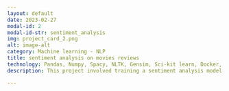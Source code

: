```yaml
---
layout: default
date: 2023-02-27
modal-id: 2
modal-id-str: sentiment_analysis
img: project_card_2.png
alt: image-alt
category: Machine learning - NLP
title: sentiment analysis on movies reviews
technology: Pandas, Numpy, Spacy, NLTK, Gensim, Sci-kit learn, Docker, AWS (EC2) 
description: This project involved training a sentiment analysis model to predict positive and negative opinions in movie reviews, using a binary classification approach with labels of 'positive' and 'negative'. <br><br>  &nbsp;&nbsp Our first step was to prepare the data by reading files from the <a class="plinks" href=https://ai.stanford.edu/~amaas/data/sentiment/ target="_blank">Large Movie Review AI Stanford Dataset</a>, which were in text format and required some preprocessing to be used in the model. Next, we focused on normalizing the dataset, with the most important and challenging aspect being the pre-processing of the text. To accomplish this, we created a set of python functions and scripts for text normalization. <br><br>  &nbsp;&nbsp We then moved onto feature engineering, using classical vectorization BoW and TF-IDF to vectorize the data and apply machine learning models. The performance of these models was evaluated using ROC AUC. After that, we developed our own word embedding by tokenizing reviews and training it for use as a vectorization source. The following step was improve our original embedding by increasing vector size, avoiding lemmatization or stemming, and incorporating unlabeled reviews  reserved for unsupervised learning. <br><br>  &nbsp;&nbsp Finally, we compared the performance of the classical vectorization methods with our improved word embeddings using python functions to plot the models' performance in a single graphic. Additionally, we trained a classifier using the Gensim Library's glove-wiki-gigaword-300 model. Through the project we work with all components containerized in Docker, allowing for Jupyter Notebook to run on a Docker instance on local machines as well as EC2. 

---
```

